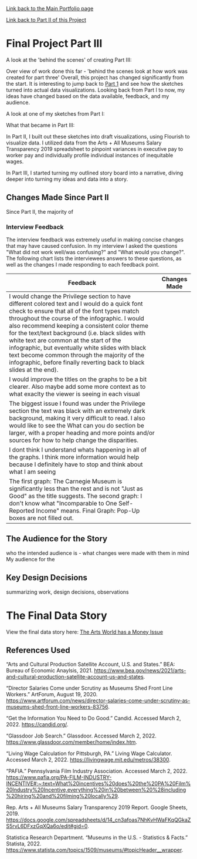 [Link back to the Main Portfolio page](README.md)

[Link back to Part II of this Project](FinalProjectPart2.md)

# Final Project Part III
A look at the 'behind the scenes' of creating Part III:

Over view of work done this far - 'behind the scenes look at how work was created for part three'
Overall, this project has changed significantly from the start. It is interesting to jump back to [Part 1](KatieWinterFinalProject.md) and see how the sketches turned into actual data visualizations. Looking back from Part I to now, my ideas have changed based on the data available, feedback, and my audience. 

A look at one of my sketches from Part I:




What that became in Part III:


In Part II, I built out these sketches into draft visualizations, using Flourish to visualize data.  I utilized data from the Arts + All Museums Salary Transparency 2019 spreadsheet to pinpoint variances in executive pay to worker pay and individually profile individual instances of inequitable wages. 

In Part III, I started turning my outlined story board into a narrative, diving deeper into turning my ideas and data into a story. 


## Changes Made Since Part II 

Since Part II, the majority of 

### Interview Feedback
The interview feedback was extremely useful in making concise changes that may have caused confusion. In my interview I asked the questions "What did not work well/was confusing?" and "What would you change?". The following chart lists the interviewees answers to these questions, as well as the changes I made responding to each feedback point. 

| Feedback | Changes Made |
| --- | --- |
| I would change the Privilege section to have different colored text and I would do a quick font check to ensure that all of the font types match throughout the course of the infographic. I would also recommend keeping a consistent color theme for the text/text background (i.e. black slides with white text are common at the start of the infographic, but eventually white slides with black text become common through the majority of the infographic, before finally reverting back to black slides at the end). |  |
| I would improve the titles on the graphs to be a bit clearer. Also maybe add some more context as to what exaclty the viewer is seeing in each visual |  |
| The biggest issue I found was under the Privilege section the text was black with an extremely dark background, making it very difficult to read. I also would like to see the What can you do section be larger, with a proper heading and more points and/or sources for how to help change the disparities. |  |
| I dont think I understand whats happening in all of the graphs. I think more information would help because I definitely have to stop and think about what I am seeing |  |
|The first graph: The Carnegie Museum is significantly less than the rest and is not "Just as Good" as the title suggests. The second graph: I don't know what "Incomparable to One Self-Reported Income" means. Final Graph: Pop-Up boxes are not filled out. |  |

## The Audience for the Story
who the intended audience is - what changes were made with them in mind
My audience for the 

## Key Design Decisions
summarizing work, design decisions, observations

# The Final Data Story

View the final data story here: [The Arts World has a Money Issue](https://carnegiemellon.shorthandstories.com/the-arts-world-has-a-money-issue/index.html#group-section-RqTdLl3xHP)

## References Used

“Arts and Cultural Production Satellite Account, U.S. and States.” BEA: Bureau of Economic Anaylsis, 2021. https://www.bea.gov/news/2021/arts-and-cultural-production-satellite-account-us-and-states. 

“Director Salaries Come under Scrutiny as Museums Shed Front Line Workers.” ArtForum, August 19, 2020. https://www.artforum.com/news/director-salaries-come-under-scrutiny-as-museums-shed-front-line-workers-83756. 

“Get the Information You Need to Do Good.” Candid. Accessed March 2, 2022. https://candid.org/. 

“Glassdoor Job Search.” Glassdoor. Accessed March 2, 2022. https://www.glassdoor.com/member/home/index.htm.

“Living Wage Calculation for Pittsburgh, PA.” Living Wage Calculator. Accessed March 2, 2022. https://livingwage.mit.edu/metros/38300. 

“PAFIA.” Pennsylvania Film Industry Association. Accessed March 2, 2022. https://www.pafia.org/PA-FILM-INDUSTRY-INCENTIVE#:~:text=What%20incentives%20does%20the%20PA%20Film%20Industry%20Incentive,everything%20in%20between%20%28including%20hiring%20and%20filming%20locally%29. 

Rep. Arts + All Museums Salary Transparency 2019 Report. Google Sheets, 2019. https://docs.google.com/spreadsheets/d/14_cn3afoas7NhKvHWaFKqQGkaZS5rvL6DFxzGqXQa6o/edit#gid=0. 

Statistica Research Department. “Museums in the U.S. - Statistics &amp; Facts.” Statista, 2022. https://www.statista.com/topics/1509/museums/#topicHeader__wrapper. 
